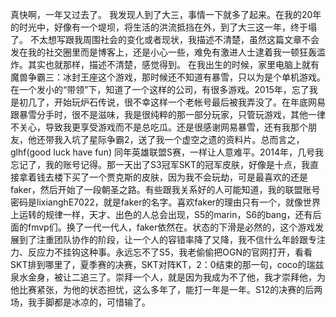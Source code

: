 真快啊，一年又过去了。
我发现人到了大三，事情一下就多了起来。在我的20年的时光中，好像有一个堤坝，将生活的洪流抵挡在外，到了大三这一年，终于塌了。
不太想写跟我周围社会的变化或者现状，我描述不清楚，虽然这篇文章不会发在我的社交圈里而是博客上，还是小心一些，难免有激进人士逮着我一顿狂轰滥炸。其实也就那样，描述不清楚，感觉得到。
在我出生的时候，家里电脑上就有魔兽争霸三：冰封王座这个游戏，那时候还不知道有暴雪，只以为是个单机游戏。在一个发小的“带领”下，知道了一个这样的公司，有很多游戏。2015年，忘了我是初几了，开始玩炉石传说，很不幸这样一个老帐号最后被我弄没了。在年底网易跟暴雪分手时，很不是滋味，我是很纯粹的那一部分玩家，只管玩游戏，其他一律不关心，导致我更享受游戏而不是总吃瓜。还是很感谢网易暴雪，还有我那个朋友，他还带我入坑了星际争霸2，送了我一个虚空之遗的资料片。总而言之，glhf(good luck have fun)
同年英雄联盟S赛，一样让人意难平。2014年，几号我忘记了，我的账号记得。那一天出了S3冠军SKT的冠军皮肤，好像是十点，我直接拿着钱去楼下买了一个贾克斯的皮肤，因为我不会玩劫，可是最喜欢的还是faker，然后开始了一段朝圣之路。有些跟我关系好的人可能知道，我的联盟账号密码是lixianghE7022，就是faker的名字。喜欢faker的理由只有一个，就像世界上运转的规律一样，天才、出色的人总会出现，S5的marin，S6的bang，还有后面的fmvp们。换了一代一代人，faker依然在。状态的下滑是必然的，这个游戏发展到了注重团队协作的阶段，让一个人的容错率降了又降，我不信什么年龄跟专注力、反应力不挂钩这种事。永远忘不了S5，我老偷偷把OGN的官网打开，看看SKT排到哪里了，夏季赛的决赛，SKT对阵KT，2：0结束的那一句，coco的瑞兹泉水金身，被让二追三了。崇拜一个人，就是因为我成为不了他，我才崇拜他，为他比赛紧张，为他的状态担忧，这么多年了，能打一年是一年。S12的决赛的后两场，我手脚都是冰凉的，可惜输了。

